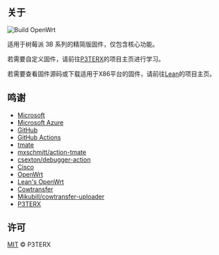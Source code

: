 ## 关于
![Build OpenWrt](https://github.com/Pastechn/openwrt-rpi3-lite/workflows/Build%20OpenWrt/badge.svg)

适用于树莓派 3B 系列的精简版固件，仅包含核心功能。

若需要自定义固件，请前往[P3TERX](https://github.com/P3TERX/Actions-OpenWrt)的项目主页进行学习。

若需要查看固件源码或下载适用于X86平台的固件，请前往[Lean](https://github.com/coolsnowwolf/lede)的项目主页。

## 鸣谢
- [Microsoft](https://www.microsoft.com)
- [Microsoft Azure](https://azure.microsoft.com)
- [GitHub](https://github.com)
- [GitHub Actions](https://github.com/features/actions)
- [tmate](https://github.com/tmate-io/tmate)
- [mxschmitt/action-tmate](https://github.com/mxschmitt/action-tmate)
- [csexton/debugger-action](https://github.com/csexton/debugger-action)
- [Cisco](https://www.cisco.com/)
- [OpenWrt](https://github.com/openwrt/openwrt)
- [Lean's OpenWrt](https://github.com/coolsnowwolf/lede)
- [Cowtransfer](https://cowtransfer.com)
- [Mikubill/cowtransfer-uploader](https://github.com/Mikubill/cowtransfer-uploader)
- [P3TERX](https://github.com/P3TERX/Actions-OpenWrt)

## 许可
[MIT](https://github.com/P3TERX/Actions-OpenWrt/blob/master/LICENSE) © P3TERX
